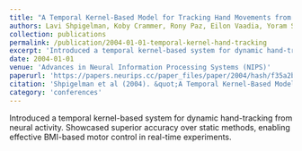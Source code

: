 ```yaml
---
title: "A Temporal Kernel-Based Model for Tracking Hand Movements from Neural Activities"
authors: Lavi Shpigelman, Koby Crammer, Rony Paz, Eilon Vaadia, Yoram Singer
collection: publications
permalink: /publication/2004-01-01-temporal-kernel-hand-tracking
excerpt: 'Introduced a temporal kernel-based system for dynamic hand-tracking from neural activity. Showcased superior accuracy over static methods, enabling effective BMI-based motor control in real-time experiments.'
date: 2004-01-01
venue: 'Advances in Neural Information Processing Systems (NIPS)'
paperurl: 'https://papers.neurips.cc/paper_files/paper/2004/hash/f35a2bc72dfdc2aae569a0c7370bd7f5-Abstract.html'
citation: 'Shpigelman et al (2004). &quot;A Temporal Kernel-Based Model for Tracking Hand Movements from Neural Activities.&quot; <i>Advances in Neural Information Processing Systems</i>.'
category: 'conferences'
---
```

Introduced a temporal kernel-based system for dynamic hand-tracking from neural activity. Showcased superior accuracy over static methods, enabling effective BMI-based motor control in real-time experiments.
